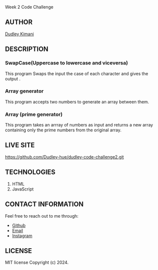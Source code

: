  Week 2 Code Challenge

## AUTHOR
[ Dudley Kimani](https://github.com/dudley-hue)

## DESCRIPTION
### SwapCase(Uppercase to lowercase and viceversa)
This program Swaps the input the case of each character and gives the output .

### Array generator
This program accepts two numbers to generate an array between them.

### Array (prime generator)
This program takes an arrray of numbers as input and returns a new array containing only the prime numbers from the original array.

## LIVE SITE
https://github.com/Dudley-hue/dudley-code-challenge2.git
## TECHNOLOGIES
1. HTML
2. JavaScript

## CONTACT INFORMATION
Feel free to reach out to me through:
 - [Github](https://github.com/dudley-hue)
 - [Email](https://mail.google.com/mail/dudleykimani331@gmail.com)
 - [Instagram](https://instagram.com/_h.e.a.db.a.d)

## LICENSE
MIT license
Copyright (c) 2024.